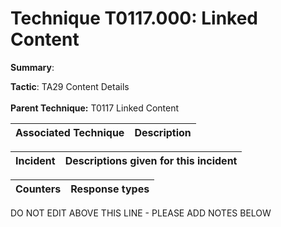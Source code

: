 # Technique T0117.000: Linked Content

**Summary**: 

**Tactic**: TA29 Content Details <br><br>**Parent Technique:** T0117 Linked Content


| Associated Technique | Description |
| --------- | ------------------------- |



| Incident | Descriptions given for this incident |
| -------- | -------------------- |



| Counters | Response types |
| -------- | -------------- |


DO NOT EDIT ABOVE THIS LINE - PLEASE ADD NOTES BELOW